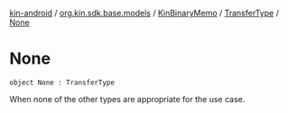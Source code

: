 [kin-android](../../../index.md) / [org.kin.sdk.base.models](../../index.md) / [KinBinaryMemo](../index.md) / [TransferType](index.md) / [None](./-none.md)

# None

`object None : TransferType`

When none of the other types are appropriate for the use case.

